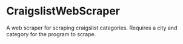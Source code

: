 # CraigslistWebScraper
A web scraper for scraping craigslist categories.
Requires a city and category for the program to scrape.
